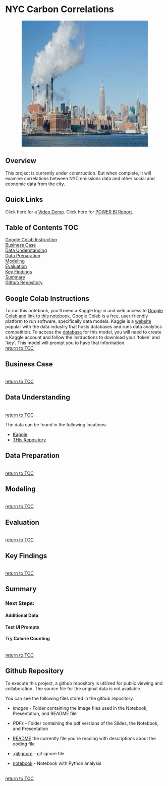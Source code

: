 # NYC Carbon Correlations

<p align="center">
<img src="image_files/nyc_exhaust.jfif" width="400" height="400" />
</p>

## Overview
This project is currently under construction. But when complete, it will examine correlations between NYC emissions data and other social and economic data from the city.
<br />

## Quick Links
Click here for a [Video Demo](). 
Click here for [POWER BI Report]().


## Table of Contents TOC
[Google Colab Instruction](#google-colab-instructions)<br />
[Business Case](#business-case)<br />
[Data Understanding](#data-understanding)<br />
[Data Preparation](#data-preparation)<br />
[Modeling](#modeling)<br />
[Evaluation](#evaluation)<br />
[Key Findings](#key-findings)<br />
[Summary](#summary)<br />
[Github Repository](#github-repository)<br />


## Google Colab Instructions
To run this notebook, you'll need a Kaggle log-in and web access to [Google Colab and link to this notebook](). Google Colab is a free, user-friendly platform to run software, specifically data models. Kaggle is a [website](https://www.kaggle.com/) popular with the data industry that hosts databases and runs data analytics competition. To access the [database]() for this model, you
will need to create a Kaggle account and follow the instructions to download your 'token' and 'key'. This
model will prompt you to have that information.
<br />[return to TOC](#table-of-contents-TOC)


## Business Case

<br />[return to TOC](#table-of-contents-TOC)

## Data Understanding
<br />[return to TOC](#table-of-contents-TOC)

The data can be found in the following locations:

* [Kaggle]()
* [THis Repository]()

## Data Preparation

<br />[return to TOC](#table-of-contents-TOC)

## Modeling

<br />[return to TOC](#table-of-contents-TOC)

## Evaluation

<br />[return to TOC](#table-of-contents-TOC)

## Key Findings

<br />[return to TOC](#table-of-contents-TOC)

## Summary

### Next Steps:
#### Additional Data

#### Test UI Prompts

#### Try Calorie Counting

<br />[return to TOC](#table-of-contents-TOC)

## Github Repository

To execute this project, a github repository is utilized for public viewing and collaboration. The source file for the original data is not available.

You can see the following files stored in the github repository.


* *Images* - Folder containing the image files used in the Notebook, Presentation, and README file

* *PDFs* - Folder containing the pdf versions of the Slides, the Notebook, and Presentation
            
* [README](README.md) the currently file you're reading with descriptions about the coding file

* [.gitignore](.gitignore) - git ignore file 

* [notebook]() - Notebook with Python analysis

<br />[return to TOC](#table-of-contents-TOC)

